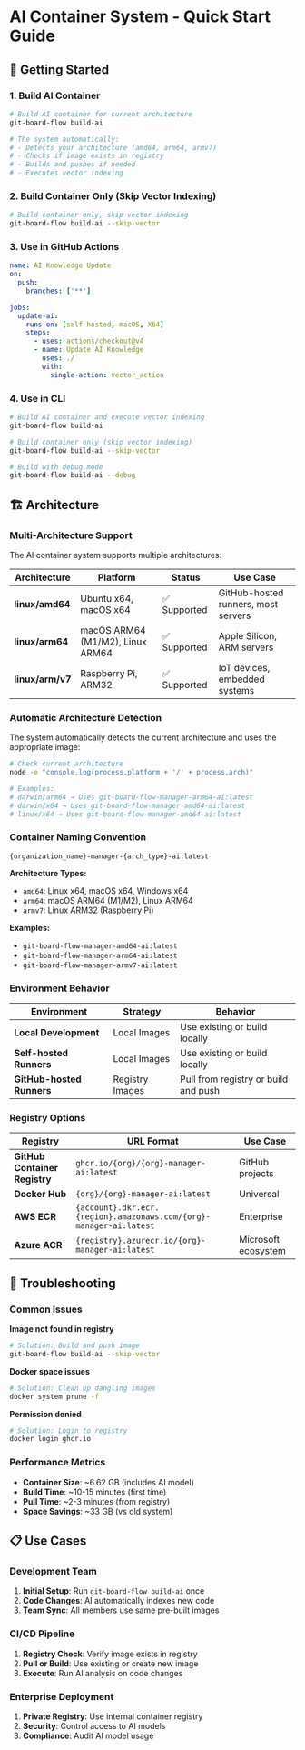 # AI Container System - Quick Start Guide

## 🚀 Getting Started

### 1. Build AI Container

```bash
# Build AI container for current architecture
git-board-flow build-ai

# The system automatically:
# - Detects your architecture (amd64, arm64, armv7)
# - Checks if image exists in registry
# - Builds and pushes if needed
# - Executes vector indexing
```

### 2. Build Container Only (Skip Vector Indexing)

```bash
# Build container only, skip vector indexing
git-board-flow build-ai --skip-vector
```

### 3. Use in GitHub Actions

```yaml
name: AI Knowledge Update
on:
  push:
    branches: ['**']

jobs:
  update-ai:
    runs-on: [self-hosted, macOS, X64]
    steps:
      - uses: actions/checkout@v4
      - name: Update AI Knowledge
        uses: ./
        with:
          single-action: vector_action
```

### 4. Use in CLI

```bash
# Build AI container and execute vector indexing
git-board-flow build-ai

# Build container only (skip vector indexing)
git-board-flow build-ai --skip-vector

# Build with debug mode
git-board-flow build-ai --debug
```

## 🏗️ Architecture

### Multi-Architecture Support

The AI container system supports multiple architectures:

| Architecture | Platform | Status | Use Case |
|--------------|----------|--------|----------|
| **linux/amd64** | Ubuntu x64, macOS x64 | ✅ Supported | GitHub-hosted runners, most servers |
| **linux/arm64** | macOS ARM64 (M1/M2), Linux ARM64 | ✅ Supported | Apple Silicon, ARM servers |
| **linux/arm/v7** | Raspberry Pi, ARM32 | ✅ Supported | IoT devices, embedded systems |

### Automatic Architecture Detection

The system automatically detects the current architecture and uses the appropriate image:

```bash
# Check current architecture
node -e "console.log(process.platform + '/' + process.arch)"

# Examples:
# darwin/arm64 → Uses git-board-flow-manager-arm64-ai:latest
# darwin/x64 → Uses git-board-flow-manager-amd64-ai:latest
# linux/x64 → Uses git-board-flow-manager-amd64-ai:latest
```

### Container Naming Convention
```
{organization_name}-manager-{arch_type}-ai:latest
```

**Architecture Types:**
- `amd64`: Linux x64, macOS x64, Windows x64
- `arm64`: macOS ARM64 (M1/M2), Linux ARM64
- `armv7`: Linux ARM32 (Raspberry Pi)

**Examples:**
- `git-board-flow-manager-amd64-ai:latest`
- `git-board-flow-manager-arm64-ai:latest`
- `git-board-flow-manager-armv7-ai:latest`

### Environment Behavior

| Environment | Strategy | Behavior |
|-------------|----------|----------|
| **Local Development** | Local Images | Use existing or build locally |
| **Self-hosted Runners** | Local Images | Use existing or build locally |
| **GitHub-hosted Runners** | Registry Images | Pull from registry or build and push |

### Registry Options

| Registry | URL Format | Use Case |
|----------|------------|----------|
| **GitHub Container Registry** | `ghcr.io/{org}/{org}-manager-ai:latest` | GitHub projects |
| **Docker Hub** | `{org}/{org}-manager-ai:latest` | Universal |
| **AWS ECR** | `{account}.dkr.ecr.{region}.amazonaws.com/{org}-manager-ai:latest` | Enterprise |
| **Azure ACR** | `{registry}.azurecr.io/{org}-manager-ai:latest` | Microsoft ecosystem |

## 🔧 Troubleshooting

### Common Issues

**Image not found in registry**
```bash
# Solution: Build and push image
git-board-flow build-ai --skip-vector
```

**Docker space issues**
```bash
# Solution: Clean up dangling images
docker system prune -f
```

**Permission denied**
```bash
# Solution: Login to registry
docker login ghcr.io
```

### Performance Metrics

- **Container Size**: ~6.62 GB (includes AI model)
- **Build Time**: ~10-15 minutes (first time)
- **Pull Time**: ~2-3 minutes (from registry)
- **Space Savings**: ~33 GB (vs old system)

## 📋 Use Cases

### Development Team
1. **Initial Setup**: Run `git-board-flow build-ai` once
2. **Code Changes**: AI automatically indexes new code
3. **Team Sync**: All members use same pre-built images

### CI/CD Pipeline
1. **Registry Check**: Verify image exists in registry
2. **Pull or Build**: Use existing or create new image
3. **Execute**: Run AI analysis on code changes

### Enterprise Deployment
1. **Private Registry**: Use internal container registry
2. **Security**: Control access to AI models
3. **Compliance**: Audit AI model usage

